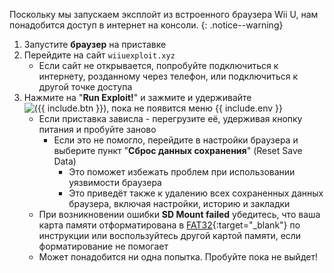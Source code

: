 Поскольку мы запускаем эксплойт из встроенного браузера Wii U, нам понадобится доступ в интернет на консоли.
{: .notice--warning}

1. Запустите **браузер** на приставке
1. Перейдите на сайт `wiiuexploit.xyz`
	* Если сайт не открывается, попробуйте подключиться к интернету, розданному через телефон, или подключиться к другой точке доступа
1. Нажмите на "**Run Exploit!**" и зажмите и удерживайте <img src="/images/buttons/{{ include.btn }}.png" alt="({{ include.btn }})">, пока не появится меню {{ include.env }}
	* Если приставка зависла - перегрузите её, удерживая кнопку питания и пробуйте заново
		* Если это не помогло, перейдите в настройки браузера и выберите пункт "**Сброс данных сохранения**" (Reset Save Data)
			+ Это поможет избежать проблем при использовании уязвимости браузера
			+ Это приведёт также к удалению всех сохраненных данных браузера, включая настройки, историю и закладки
	* При возникновении ошибки **SD Mount failed** убедитесь, что ваша карта памяти отформатирована в [FAT32](http://customfw.xyz/format_sd){:target="_blank"} по инструкции или воспользуйтесь другой картой памяти, если форматирование не помогает
	* Может понадобится ни одна попытка. Пробуйте пока не выйдет! 
